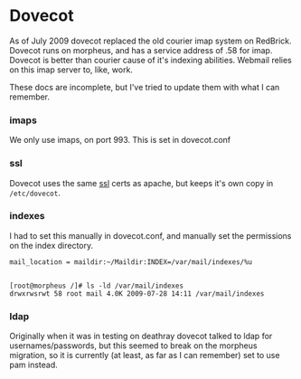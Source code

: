 #  Dovecot

As of July 2009 dovecot replaced the old courier imap system on RedBrick.
Dovecot runs on morpheus, and has a service address of .58 for imap. Dovecot is
better than courier cause of it's indexing abilities. Webmail relies on this
imap server to, like, work.

These docs are incomplete, but I've tried to update them with what I can
remember.

### imaps
We only use imaps, on port 993. This is set in dovecot.conf

### ssl
Dovecot uses the same [ssl](/procedures/ssl) certs as apache, but keeps it's own
copy in `/etc/dovecot`.

### indexes

I had to set this manually in dovecot.conf, and manually set the permissions on
the index directory.

```
mail_location = maildir:~/Maildir:INDEX=/var/mail/indexes/%u


[root@morpheus /]# ls -ld /var/mail/indexes
drwxrwsrwt 58 root mail 4.0K 2009-07-28 14:11 /var/mail/indexes
```

### ldap
Originally when it was in testing on deathray dovecot talked to ldap for
usernames/passwords, but this seemed to break on the morpheus migration, so it
is currently (at least, as far as I can remember) set to use pam instead.
